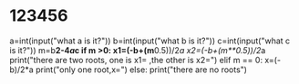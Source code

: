 # 123456
a=int(input("what a is it?"))
b=int(input("what b is it?"))
c=int(input("what c is it?"))
m=b**2-4*a*c
if m >0:
    x1=(-b+(m**0.5))/2*a
    x2=(-b+(m**0.5))/2*a
    print("there are two roots, one is x1= ,the other is x2=")
elif m == 0:
    x=(-b)/2*a
    print("only one root,x=")
else:
    print("there are no roots")
